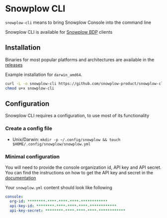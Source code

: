# Snowplow CLI

`snowplow-cli` means to bring Snowplow Console into the command line

<!-- TODO: Add screenshot -->

Snowplow CLI is available for [Snowplow BDP](https://docs.snowplow.io/docs/feature-comparison/) clients

<!-- ## Documentation -->
<!-- TODO: Add docs link-->

## Installation
Binaries for most popular platforms and architectures are available in the [releases](https://github.com/snowplow-product/snowplow-cli/releases)

Example installation for `darwin_amd64`.

```bash
curl -L -o snowplow-cli https://github.com/snowplow-product/snowplow-cli/releases/latest/download/snowplow-cli_darwin_amd64
chmod u+x snowplow-cli
```

## Configuration
Snowplow CLI requires a configuration, to use most of its functionality

### Create a config file
- Unix/Darwin: `mkdir -p ~/.config/snowplow && touch $HOME/.config/snowplow/snowplow.yml`
<!-- TODO: Windows -->

### Minimal configuration
You will need to provide the console organization id, API key and API secret.
You can find the instructions on how to get the API key and secret in the [documentation](https://docs.snowplow.io/docs/using-the-snowplow-console/managing-console-api-authentication/#credentials-ui-v3)

Your `snowplow.yml` content should look like following
```yaml
console:
  org-id: ********-****-****-****-************
  api-key-id: ********-****-****-****-************
  api-key-secret: ********-****-****-****-************
```
